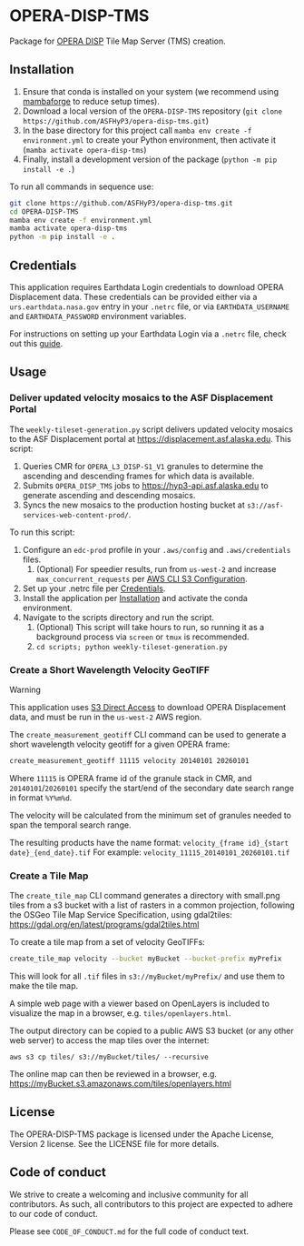 # OPERA-DISP-TMS

Package for [OPERA DISP](https://www.jpl.nasa.gov/go/opera/products/disp-product-suite/) Tile Map Server (TMS) creation.

## Installation
1. Ensure that conda is installed on your system (we recommend using [mambaforge](https://github.com/conda-forge/miniforge#mambaforge) to reduce setup times).
2. Download a local version of the `OPERA-DISP-TMS` repository (`git clone https://github.com/ASFHyP3/opera-disp-tms.git`)
3. In the base directory for this project call `mamba env create -f environment.yml` to create your Python environment, then activate it (`mamba activate opera-disp-tms`)
4. Finally, install a development version of the package (`python -m pip install -e .`)

To run all commands in sequence use:
```bash
git clone https://github.com/ASFHyP3/opera-disp-tms.git
cd OPERA-DISP-TMS
mamba env create -f environment.yml
mamba activate opera-disp-tms
python -m pip install -e .
```

## Credentials

This application requires Earthdata Login credentials to download OPERA Displacement data. These credentials can be provided either via a `urs.earthdata.nasa.gov` entry in your `.netrc` file, or via `EARTHDATA_USERNAME` and `EARTHDATA_PASSWORD` environment variables.

For instructions on setting up your Earthdata Login via a `.netrc` file, check out this [guide](https://harmony.earthdata.nasa.gov/docs#getting-started).

## Usage

### Deliver updated velocity mosaics to the ASF Displacement Portal

The `weekly-tileset-generation.py` script delivers updated velocity mosaics to the ASF Displacement portal at https://displacement.asf.alaska.edu. This script:
1. Queries CMR for `OPERA_L3_DISP-S1_V1` granules to determine the ascending and descending frames for which data is available.
1. Submits `OPERA_DISP_TMS` jobs to https://hyp3-api.asf.alaska.edu to generate ascending and descending mosaics.
1. Syncs the new mosaics to the production hosting bucket at `s3://asf-services-web-content-prod/`.

To run this script:
1. Configure an `edc-prod` profile in your `.aws/config` and `.aws/credentials` files.
   1. (Optional) For speedier results, run from `us-west-2` and increase `max_concurrent_requests` per [AWS CLI S3 Configuration](https://docs.aws.amazon.com/cli/latest/topic/s3-config.html).
1. Set up your .netrc file per [Credentials](#credentials).
1. Install the application per [Installation](#installation) and activate the conda environment.
1. Navigate to the scripts directory and run the script.
   1. (Optional) This script will take hours to run, so running it as a background process via `screen` or `tmux` is recommended.
   1. `cd scripts; python weekly-tileset-generation.py`

### Create a Short Wavelength Velocity GeoTIFF

> [!WARNING]
> This application uses [S3 Direct Access](https://cumulus.asf.alaska.edu/s3credentialsREADME) to download OPERA Displacement data, and must be run in the `us-west-2` AWS region.

The `create_measurement_geotiff` CLI command can be used to generate a short wavelength velocity geotiff for a given OPERA frame:
```bash
create_measurement_geotiff 11115 velocity 20140101 20260101
```
Where `11115` is OPERA frame id of the granule stack in CMR, and `20140101`/`20260101` specify the start/end of the secondary date search range in format `%Y%m%d`.

The velocity will be calculated from the minimum set of granules needed to span the temporal search range.

The resulting products have the name format:
`velocity_{frame id}_{start date}_{end_date}.tif`
For example:
`velocity_11115_20140101_20260101.tif`

### Create a Tile Map
The `create_tile_map` CLI command generates a directory with small.png tiles from a s3 bucket with a list of rasters in a common projection, following the OSGeo Tile Map Service Specification, using gdal2tiles: https://gdal.org/en/latest/programs/gdal2tiles.html

To create a tile map from a set of velocity GeoTIFFs:
```bash
create_tile_map velocity --bucket myBucket --bucket-prefix myPrefix
```

This will look for all `.tif` files in `s3://myBucket/myPrefix/` and use them to make the tile map.

A simple web page with a viewer based on OpenLayers is included to visualize the map in a browser, e.g. `tiles/openlayers.html`.

The output directory can be copied to a public AWS S3 bucket (or any other web server) to access the map tiles over the internet:
```
aws s3 cp tiles/ s3://myBucket/tiles/ --recursive
```
The online map can then be reviewed in a browser, e.g. https://myBucket.s3.amazonaws.com/tiles/openlayers.html

## License
The OPERA-DISP-TMS package is licensed under the Apache License, Version 2 license. See the LICENSE file for more details.

## Code of conduct
We strive to create a welcoming and inclusive community for all contributors. As such, all contributors to this project are expected to adhere to our code of conduct.

Please see `CODE_OF_CONDUCT.md` for the full code of conduct text.
